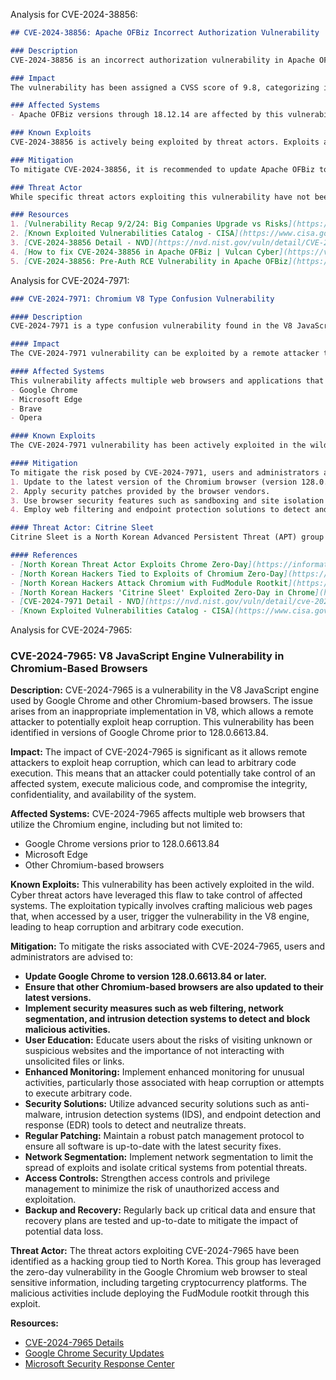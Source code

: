 Analysis for CVE-2024-38856:
```markdown
## CVE-2024-38856: Apache OFBiz Incorrect Authorization Vulnerability

### Description
CVE-2024-38856 is an incorrect authorization vulnerability in Apache OFBiz, an open-source enterprise resource planning (ERP) system. The vulnerability exists in versions of Apache OFBiz up to and including 18.12.14.

### Impact
The vulnerability has been assigned a CVSS score of 9.8, categorizing it as critical. It allows unauthenticated attackers to perform pre-authentication remote code execution (RCE). This means that an attacker can exploit the vulnerability without needing to authenticate, potentially gaining full access to the system to execute arbitrary code remotely.

### Affected Systems
- Apache OFBiz versions through 18.12.14 are affected by this vulnerability.

### Known Exploits
CVE-2024-38856 is actively being exploited by threat actors. Exploits allow attackers to execute malicious code on vulnerable systems. The nature of the vulnerability makes it highly attractive to cybercriminals looking to gain unauthorized access to enterprise systems.

### Mitigation
To mitigate CVE-2024-38856, it is recommended to update Apache OFBiz to version 18.12.15. Federal agencies and other organizations must roll out the revisions as soon as possible to prevent potential exploitation. The update addresses the incorrect authorization issue, thereby closing the vulnerability.

### Threat Actor
While specific threat actors exploiting this vulnerability have not been named in the sources, the active exploitation indicates involvement by sophisticated cybercriminals or advanced persistent threat (APT) groups. The high CVSS score and the ability to perform pre-authentication RCE make this vulnerability a high-value target for such actors.

### Resources
1. [Vulnerability Recap 9/2/24: Big Companies Upgrade vs Risks](https://www.esecurityplanet.com/threats/vulnerability-recap-september-2-2024/)
2. [Known Exploited Vulnerabilities Catalog - CISA](https://www.cisa.gov/known-exploited-vulnerabilities-catalog)
3. [CVE-2024-38856 Detail - NVD](https://nvd.nist.gov/vuln/detail/CVE-2024-38856)
4. [How to fix CVE-2024-38856 in Apache OFBiz | Vulcan Cyber](https://vulcan.io/blog/how-to-fix-cve-2024-38856-in-apache-ofbiz/)
5. [CVE-2024-38856: Pre-Auth RCE Vulnerability in Apache OFBiz](https://www.zscaler.com/blogs/security-research/cve-2024-38856-pre-auth-rce-vulnerability-apache-ofbiz)
```


Analysis for CVE-2024-7971:
```markdown
### CVE-2024-7971: Chromium V8 Type Confusion Vulnerability

#### Description
CVE-2024-7971 is a type confusion vulnerability found in the V8 JavaScript and WebAssembly engine of the Chromium project. This vulnerability exists in versions of Chromium prior to 128.0.6613.84. Type confusion errors occur when a program assigns a variable or an object a type that is not expected, leading to potential unintended behavior, including heap corruption.

#### Impact
The CVE-2024-7971 vulnerability can be exploited by a remote attacker to execute arbitrary code on a targeted system. This could allow the attacker to take control of the affected system, execute malicious operations, and potentially exfiltrate sensitive data.

#### Affected Systems
This vulnerability affects multiple web browsers and applications that utilize the Chromium engine, including but not limited to:
- Google Chrome
- Microsoft Edge
- Brave
- Opera

#### Known Exploits
The CVE-2024-7971 vulnerability has been actively exploited in the wild. The North Korean threat actor group known as Citrine Sleet has been identified exploiting this zero-day vulnerability. The exploitation involves the use of crafted web pages that, when visited by a user with a vulnerable browser version, can lead to remote code execution.

#### Mitigation
To mitigate the risk posed by CVE-2024-7971, users and administrators are advised to:
1. Update to the latest version of the Chromium browser (version 128.0.6613.84 or later).
2. Apply security patches provided by the browser vendors.
3. Use browser security features such as sandboxing and site isolation to limit the impact of potential exploits.
4. Employ web filtering and endpoint protection solutions to detect and block malicious websites.

#### Threat Actor: Citrine Sleet
Citrine Sleet is a North Korean Advanced Persistent Threat (APT) group known for its sophisticated cyber espionage and cyber attack campaigns. The group has a history of targeting vulnerabilities in widely used software to gain unauthorized access to systems for intelligence gathering and other malicious activities. The exploitation of CVE-2024-7971 is part of their ongoing efforts to leverage zero-day vulnerabilities in high-profile software platforms.

#### References
- [North Korean Threat Actor Exploits Chrome Zero-Day](https://informationsecuritybuzz.com/north-korean-exploits-chrome-zero-day/)
- [North Korean Hackers Tied to Exploits of Chromium Zero-Day](https://www.bankinfosecurity.com/north-korean-hackers-tied-to-exploits-chromium-zero-day-a-26181)
- [North Korean Hackers Attack Chromium with FudModule Rootkit](https://thecyberexpress.com/zero-day-exploited-to-deploy-fudmodule-rootkit/)
- [North Korean Hackers 'Citrine Sleet' Exploited Zero-Day in Chrome](https://cyberinsider.com/north-korean-hackers-citrine-sleet-exploited-zero-day-in-chrome/)
- [CVE-2024-7971 Detail - NVD](https://nvd.nist.gov/vuln/detail/cve-2024-7971)
- [Known Exploited Vulnerabilities Catalog - CISA](https://www.cisa.gov/known-exploited-vulnerabilities-catalog)
```


Analysis for CVE-2024-7965:
### CVE-2024-7965: V8 JavaScript Engine Vulnerability in Chromium-Based Browsers

**Description:**
CVE-2024-7965 is a vulnerability in the V8 JavaScript engine used by Google Chrome and other Chromium-based browsers. The issue arises from an inappropriate implementation in V8, which allows a remote attacker to potentially exploit heap corruption. This vulnerability has been identified in versions of Google Chrome prior to 128.0.6613.84.

**Impact:**
The impact of CVE-2024-7965 is significant as it allows remote attackers to exploit heap corruption, which can lead to arbitrary code execution. This means that an attacker could potentially take control of an affected system, execute malicious code, and compromise the integrity, confidentiality, and availability of the system.

**Affected Systems:**
CVE-2024-7965 affects multiple web browsers that utilize the Chromium engine, including but not limited to:
- Google Chrome versions prior to 128.0.6613.84
- Microsoft Edge
- Other Chromium-based browsers

**Known Exploits:**
This vulnerability has been actively exploited in the wild. Cyber threat actors have leveraged this flaw to take control of affected systems. The exploitation typically involves crafting malicious web pages that, when accessed by a user, trigger the vulnerability in the V8 engine, leading to heap corruption and arbitrary code execution.

**Mitigation:**
To mitigate the risks associated with CVE-2024-7965, users and administrators are advised to:
- **Update Google Chrome to version 128.0.6613.84 or later.**
- **Ensure that other Chromium-based browsers are also updated to their latest versions.**
- **Implement security measures such as web filtering, network segmentation, and intrusion detection systems to detect and block malicious activities.**
- **User Education:** Educate users about the risks of visiting unknown or suspicious websites and the importance of not interacting with unsolicited files or links.
- **Enhanced Monitoring:** Implement enhanced monitoring for unusual activities, particularly those associated with heap corruption or attempts to execute arbitrary code.
- **Security Solutions:** Utilize advanced security solutions such as anti-malware, intrusion detection systems (IDS), and endpoint detection and response (EDR) tools to detect and neutralize threats.
- **Regular Patching:** Maintain a robust patch management protocol to ensure all software is up-to-date with the latest security fixes.
- **Network Segmentation:** Implement network segmentation to limit the spread of exploits and isolate critical systems from potential threats.
- **Access Controls:** Strengthen access controls and privilege management to minimize the risk of unauthorized access and exploitation.
- **Backup and Recovery:** Regularly back up critical data and ensure that recovery plans are tested and up-to-date to mitigate the impact of potential data loss.

**Threat Actor:**
The threat actors exploiting CVE-2024-7965 have been identified as a hacking group tied to North Korea. This group has leveraged the zero-day vulnerability in the Google Chromium web browser to steal sensitive information, including targeting cryptocurrency platforms. The malicious activities include deploying the FudModule rootkit through this exploit.

**Resources:**
- [CVE-2024-7965 Details](https://cve.mitre.org/cgi-bin/cvename.cgi?name=CVE-2024-7965)
- [Google Chrome Security Updates](https://chromereleases.googleblog.com/)
- [Microsoft Security Response Center](https://msrc.microsoft.com/)